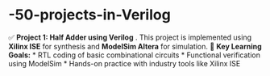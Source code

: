 # -50-projects-in-Verilog
   ✅ **Project 1: Half Adder using Verilog** . This project is implemented using **Xilinx ISE** for synthesis and **ModelSim Altera** for simulation.  🔎 **Key Learning Goals:**  * RTL coding of basic combinational circuits * Functional verification using ModelSim * Hands-on practice with industry tools like Xilinx ISE  
